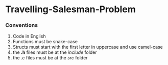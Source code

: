 # Travelling-Salesman-Problem

### Conventions
1. Code in English
2. Functions must be snake-case
3. Structs must start with the first letter in uppercase and use camel-case
4. the **.h** files must be at the *include* folder
5. the *.c* files must be at the *src* folder
